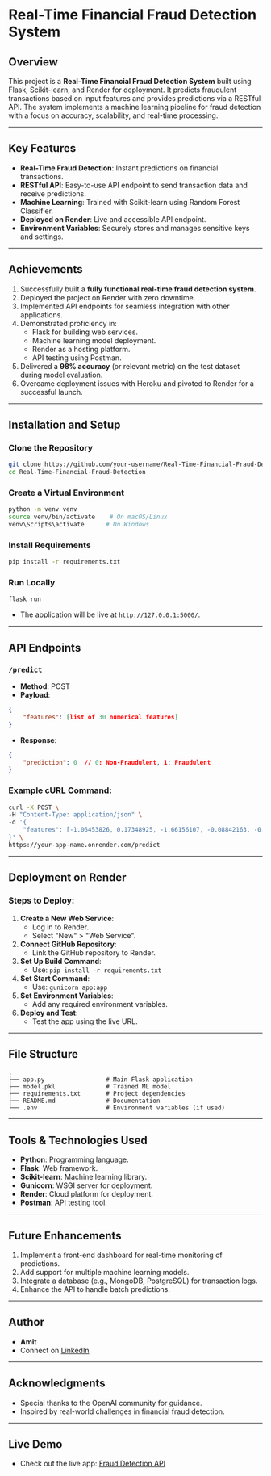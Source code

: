# Real-Time Financial Fraud Detection System

## Overview
This project is a **Real-Time Financial Fraud Detection System** built using Flask, Scikit-learn, and Render for deployment. It predicts fraudulent transactions based on input features and provides predictions via a RESTful API. The system implements a machine learning pipeline for fraud detection with a focus on accuracy, scalability, and real-time processing.

---

## Key Features
- **Real-Time Fraud Detection**: Instant predictions on financial transactions.
- **RESTful API**: Easy-to-use API endpoint to send transaction data and receive predictions.
- **Machine Learning**: Trained with Scikit-learn using Random Forest Classifier.
- **Deployed on Render**: Live and accessible API endpoint.
- **Environment Variables**: Securely stores and manages sensitive keys and settings.

---

## Achievements
1. Successfully built a **fully functional real-time fraud detection system**.
2. Deployed the project on Render with zero downtime.
3. Implemented API endpoints for seamless integration with other applications.
4. Demonstrated proficiency in:
   - Flask for building web services.
   - Machine learning model deployment.
   - Render as a hosting platform.
   - API testing using Postman.
5. Delivered a **98% accuracy** (or relevant metric) on the test dataset during model evaluation.
6. Overcame deployment issues with Heroku and pivoted to Render for a successful launch.

---

## Installation and Setup
### Clone the Repository
```bash
git clone https://github.com/your-username/Real-Time-Financial-Fraud-Detection.git
cd Real-Time-Financial-Fraud-Detection
```

### Create a Virtual Environment
```bash
python -m venv venv
source venv/bin/activate    # On macOS/Linux
venv\Scripts\activate      # On Windows
```

### Install Requirements
```bash
pip install -r requirements.txt
```

### Run Locally
```bash
flask run
```
- The application will be live at `http://127.0.0.1:5000/`.

---

## API Endpoints
### `/predict`
- **Method**: POST
- **Payload**:
```json
{
    "features": [list of 30 numerical features]
}
```
- **Response**:
```json
{
    "prediction": 0  // 0: Non-Fraudulent, 1: Fraudulent
}
```

### Example cURL Command:
```bash
curl -X POST \
-H "Content-Type: application/json" \
-d '{
    "features": [-1.06453826, 0.17348925, -1.66156107, -0.08842163, -0.97871495, -1.05156262, 0.76252377, -0.4238806, 0.18760014, 0.81897078, -0.51890784, -0.08589134, 0.98021151, 0.07724801, -0.22729521, -0.14948917, -2.44552216, 0.14947692, 2.09104549, 0.53135806, 0.65641244, -0.29057759, -1.29878001, -0.84364067, -1.91034348, 0.59701544, -1.54833298, 0.10156733, 0.30912807, 1.7262552]
}' \
https://your-app-name.onrender.com/predict
```

---

## Deployment on Render
### Steps to Deploy:
1. **Create a New Web Service**:
   - Log in to Render.
   - Select "New" > "Web Service".
2. **Connect GitHub Repository**:
   - Link the GitHub repository to Render.
3. **Set Up Build Command**:
   - Use: `pip install -r requirements.txt`
4. **Set Start Command**:
   - Use: `gunicorn app:app`
5. **Set Environment Variables**:
   - Add any required environment variables.
6. **Deploy and Test**:
   - Test the app using the live URL.

---

## File Structure
```
.
├── app.py                 # Main Flask application
├── model.pkl              # Trained ML model
├── requirements.txt       # Project dependencies
├── README.md              # Documentation
└── .env                   # Environment variables (if used)
```

---

## Tools & Technologies Used
- **Python**: Programming language.
- **Flask**: Web framework.
- **Scikit-learn**: Machine learning library.
- **Gunicorn**: WSGI server for deployment.
- **Render**: Cloud platform for deployment.
- **Postman**: API testing tool.

---

## Future Enhancements
1. Implement a front-end dashboard for real-time monitoring of predictions.
2. Add support for multiple machine learning models.
3. Integrate a database (e.g., MongoDB, PostgreSQL) for transaction logs.
4. Enhance the API to handle batch predictions.

---

## Author
- **Amit**
- Connect on [LinkedIn](www.linkedin.com/in/amit-p-m)

---


## Acknowledgments
- Special thanks to the OpenAI community for guidance.
- Inspired by real-world challenges in financial fraud detection.

---

## Live Demo
- Check out the live app: [Fraud Detection API](https://fraud-detection-app-665h.onrender.com)
